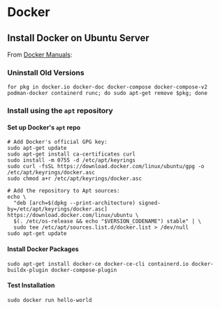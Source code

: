 # Docker
## Install Docker on Ubuntu Server
From [Docker Manuals](https://docs.docker.com/engine/install/ubuntu/):

### Uninstall Old Versions
```
for pkg in docker.io docker-doc docker-compose docker-compose-v2 podman-docker containerd runc; do sudo apt-get remove $pkg; done
```

### Install using the `apt` repository
#### Set up Docker's `apt` repo
```
# Add Docker's official GPG key:
sudo apt-get update
sudo apt-get install ca-certificates curl
sudo install -m 0755 -d /etc/apt/keyrings
sudo curl -fsSL https://download.docker.com/linux/ubuntu/gpg -o /etc/apt/keyrings/docker.asc
sudo chmod a+r /etc/apt/keyrings/docker.asc

# Add the repository to Apt sources:
echo \
  "deb [arch=$(dpkg --print-architecture) signed-by=/etc/apt/keyrings/docker.asc] https://download.docker.com/linux/ubuntu \
  $(. /etc/os-release && echo "$VERSION_CODENAME") stable" | \
  sudo tee /etc/apt/sources.list.d/docker.list > /dev/null
sudo apt-get update
```

#### Install Docker Packages
```
sudo apt-get install docker-ce docker-ce-cli containerd.io docker-buildx-plugin docker-compose-plugin
```

#### Test Installation
```
sudo docker run hello-world
```